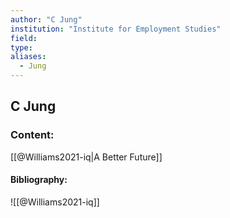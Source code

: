 ```yaml
---
author: "C Jung"
institution: "Institute for Employment Studies"
field:
type:
aliases:
  - Jung
---
```


## C Jung

### Content:
[[@Williams2021-iq|A Better Future]]

#### Bibliography:

![[@Williams2021-iq]]